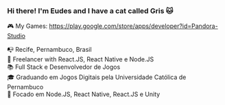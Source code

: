 ### Hi there! I'm Eudes and I have a cat called Gris 🐱

🎮 My Games: https://play.google.com/store/apps/developer?id=Pandora-Studio

📭 Recife, Pernambuco, Brasil
<br />
💼 Freelancer with React.JS, React Native e Node.JS
<br />
📚 Full Stack e Desenvolvedor de Jogos
<br />
🎓 Graduando em Jogos Digitais pela Universidade Católica de Pernambuco
<br />
🎯 Focado em Node.JS, React Native, React.JS e Unity
